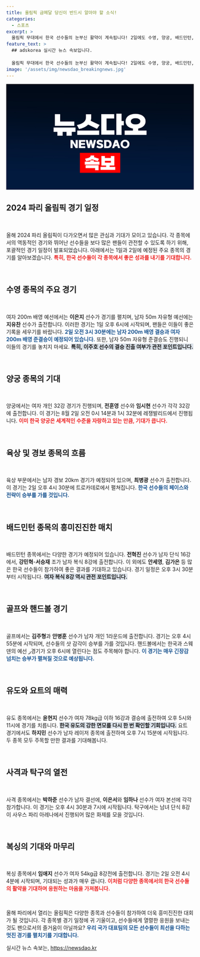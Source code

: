 ```yaml
---
title: 올림픽 금메달 당신이 반드시 알아야 할 소식!
categories:
  - 스포츠
excerpt: >
  올림픽 무대에서 한국 선수들의 눈부신 활약이 계속됩니다! 2일에도 수영, 양궁, 배드민턴, 유도 등 다양한 종목에서 메달 획득을 향한 긴장감 넘치는 경기가 펼쳐집니다. 당신의 응원이 필요합니다!
feature_text: >
  ## adskorea 실시간 뉴스 속보입니다.

  올림픽 무대에서 한국 선수들의 눈부신 활약이 계속됩니다! 2일에도 수영, 양궁, 배드민턴, 유도 등 다양한 종목에서 메달 획득을 향한 긴장감 넘치는 경기가 펼쳐집니다. 당신의 응원이 필요합니다!
image: '/assets/img/newsdao_breakingnews.jpg'
---
```


<p><img src="/assets/img/newsdao_breakingnews.jpg" alt="adskorea 속보" /></p>

<h2 data-ke-size="size26">2024 파리 올림픽 경기 일정</h2>

<p data-ke-size="size16">&nbsp;</p>

<p>올해 2024 파리 올림픽이 다가오면서 많은 관심과 기대가 모이고 있습니다. 각 종목에서의 역동적인 경기와 뛰어난 선수들을 보다 많은 팬들이 관전할 수 있도록 하기 위해, 포괄적인 경기 일정이 발표되었습니다. 아래에서는 1일과 2일에 예정된 주요 종목의 경기를 알아보겠습니다. <b><span style="color: #ee2323;">특히, 한국 선수들이 각 종목에서 좋은 성과를 내기를 기대합니다.</span></b></p>

<p data-ke-size="size16">&nbsp;</p>

<h2 data-ke-size="size26">수영 종목의 주요 경기</h2>

<p data-ke-size="size16">&nbsp;</p>

<p>여자 200m 배영 예선에서는 <b>이은지</b> 선수가 경기를 펼치며, 남자 50m 자유형 예선에는 <b>지유찬</b> 선수가 출전합니다. 이러한 경기는 1일 오후 6시에 시작되며, 팬들은 이들이 좋은 기록을 세우기를 바랍니다. <b><span style="color: #1a5490;">2일 오전 3시 30분에는 남자 200m 배영 결승과 여자 200m 배영 준결승이 예정되어 있습니다.</span></b> 또한, 남자 50m 자유형 준결승도 진행되니 이들의 경기를 놓치지 마세요. <b><span style="background-color: #21538527;">특히, 이주호 선수의 결승 진출 여부가 관전 포인트입니다.</span></b></p>

<p data-ke-size="size16">&nbsp;</p>

<h2 data-ke-size="size26">양궁 종목의 기대</h2>

<p data-ke-size="size16">&nbsp;</p>

<p>양궁에서는 여자 개인 32강 경기가 진행되며, <b>전훈영</b> 선수와 <b>임시현</b> 선수가 각각 32강에 출전합니다. 이 경기는 8월 2일 오전 0시 14분과 1시 32분에 레쟁발리드에서 진행됩니다. <b><span style="color: #ee2323;">이미 한국 양궁은 세계적인 수준을 자랑하고 있는 만큼, 기대가 큽니다.</span></b></p>

<p data-ke-size="size16">&nbsp;</p>

<h2 data-ke-size="size26">육상 및 경보 종목의 흐름</h2>

<p data-ke-size="size16">&nbsp;</p>

<p>육상 부문에서는 남자 경보 20km 경기가 예정되어 있으며, <b>최병광</b> 선수가 출전합니다. 이 경기는 2일 오후 4시 30분에 트로카데로에서 펼쳐집니다. <b><span style="color: #1a5490;">한국 선수들의 페이스와 전략이 승부를 가를 것입니다.</span></b></p>

<p data-ke-size="size16">&nbsp;</p>

<h2 data-ke-size="size26">배드민턴 종목의 흥미진진한 매치</h2>

<p data-ke-size="size16">&nbsp;</p>

<p>배드민턴 종목에서는 다양한 경기가 예정되어 있습니다. <b>전혁진</b> 선수가 남자 단식 16강에서, <b>강민혁</b>-<b>서승재</b> 조가 남자 복식 8강에 출전합니다. 이 외에도 <b>안세영</b>, <b>김가은</b> 등 많은 한국 선수들이 참가하여 좋은 결과를 기대하고 있습니다. 경기 일정은 오후 3시 30분부터 시작됩니다. <b><span style="background-color: #21538527;">여자 복식 8강 역시 관전 포인트입니다.</span></b></p>

<p data-ke-size="size16">&nbsp;</p>

<h2 data-ke-size="size26">골프와 핸드볼 경기</h2>

<p data-ke-size="size16">&nbsp;</p>

<p>골프에서는 <b>김주형</b>과 <b>안병훈</b> 선수가 남자 개인 1라운드에 출전합니다. 경기는 오후 4시 55분에 시작되며, 선수들의 샷 감각이 승부를 가를 것입니다. 핸드볼에서는 한국과 스웨덴의 예선 ر경기가 오후 6시에 열린다는 점도 주목해야 합니다. <b><span style="color: #1a5490;">이 경기는 매우 긴장감 넘치는 승부가 펼쳐질 것으로 예상됩니다.</span></b></p>

<p data-ke-size="size16">&nbsp;</p>

<h2 data-ke-size="size26">유도와 요트의 매력</h2>

<p data-ke-size="size16">&nbsp;</p>

<p>유도 종목에서는 <b>윤현지</b> 선수가 여자 78kg급 이하 16강과 결승에 출전하여 오후 5시와 11시에 경기를 치릅니다. <b><span style="background-color: #21538527;">한국 유도의 강한 면모를 다시 한 번 확인할 기회입니다.</span></b> 요트 경기에서도 <b>하지민</b> 선수가 남자 레이저 종목에 출전하며 오후 7시 15분에 시작됩니다. 두 종목 모두 주목할 만한 결과를 기대해봅니다.</p>

<p data-ke-size="size16">&nbsp;</p>

<h2 data-ke-size="size26">사격과 탁구의 열전</h2>

<p data-ke-size="size16">&nbsp;</p>

<p>사격 종목에서는 <b>박하준</b> 선수가 남자 결선에, <b>이은서</b>와 <b>임하나</b> 선수가 여자 본선에 각각 참가합니다. 이 경기는 오후 4시 30분과 7시에 시작됩니다. 탁구에서는 남녀 단식 8강이 사우스 파리 아레나에서 진행되어 많은 화제를 모을 것입니다.</p>

<p data-ke-size="size16">&nbsp;</p>

<h2 data-ke-size="size26">복싱의 기대와 마무리</h2>

<p data-ke-size="size16">&nbsp;</p>

<p>복싱 종목에서 <b>임애지</b> 선수가 여자 54kg급 8강전에 출전합니다. 경기는 2일 오전 4시 4분에 시작되며, 기대되는 성과가 매우 큽니다. <b><span style="color: #ee2323;">이처럼 다양한 종목에서의 한국 선수들의 활약을 기대하며 응원하는 마음을 가져봅니다.</span></b></p>

<p data-ke-size="size16">&nbsp;</p>

<p>올해 파리에서 열리는 올림픽은 다양한 종목과 선수들이 참가하여 더욱 흥미진진한 대회가 될 것입니다. 각 종목별 경기 일정에 귀 기울이고, 선수들에게 열렬한 응원을 보내는 것도 팬으로서의 즐거움이 아닐까요? <b><span style="color: #1a5490;">우리 국가 대표팀의 모든 선수들이 최선을 다하는 멋진 경기를 펼치기를 기대합니다.</span></b></p>
실시간 뉴스 속보는, <a href="https://newsdao.kr" rel="dofollow">https://newsdao.kr</a>


